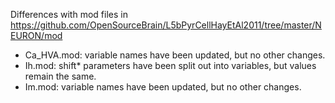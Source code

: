 Differences with mod files in https://github.com/OpenSourceBrain/L5bPyrCellHayEtAl2011/tree/master/NEURON/mod

- Ca_HVA.mod: variable names have been updated, but no other changes.
- Ih.mod: shift* parameters have been split out into variables, but values remain the same.
- Im.mod: variable names have been updated, but no other changes.
